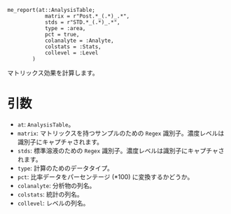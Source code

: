 ```
me_report(at::AnalysisTable; 
            matrix = r"Post.*_(.*)_.*", 
            stds = r"STD.*_(.*)_.*", 
            type = :area, 
            pct = true, 
            colanalyte = :Analyte,
            colstats = :Stats,
            collevel = :Level
        )
```

マトリックス効果を計算します。

# 引数

  * `at`: `AnalysisTable`。
  * `matrix`: マトリックスを持つサンプルのための `Regex` 識別子。濃度レベルは識別子にキャプチャされます。
  * `stds`: 標準溶液のための `Regex` 識別子。濃度レベルは識別子にキャプチャされます。
  * `type`: 計算のためのデータタイプ。
  * `pct`: 比率データをパーセンテージ (*100) に変換するかどうか。
  * `colanalyte`: 分析物の列名。
  * `colstats`: 統計の列名。
  * `collevel`: レベルの列名。
